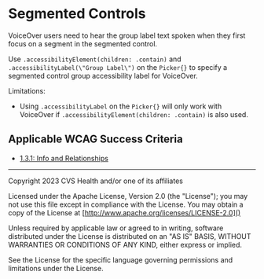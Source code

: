 # Segmented Controls
VoiceOver users need to hear the group label text spoken when they first focus on a segment in the segmented control. 

Use `.accessibilityElement(children: .contain)` and `.accessibilityLabel(\"Group Label\")` on the `Picker{}` to specify a segmented control group accessibility label for VoiceOver.

Limitations:

- Using `.accessibilityLabel` on the `Picker{}` will only work with VoiceOver if `.accessibilityElement(children: .contain)` is also used.

## Applicable WCAG Success Criteria
- [1.3.1: Info and Relationships](https://www.w3.org/WAI/WCAG22/Understanding/info-and-relationships)

----

Copyright 2023 CVS Health and/or one of its affiliates

Licensed under the Apache License, Version 2.0 (the "License");
you may not use this file except in compliance with the License.
You may obtain a copy of the License at
[http://www.apache.org/licenses/LICENSE-2.0]()

Unless required by applicable law or agreed to in writing, software
distributed under the License is distributed on an "AS IS" BASIS,
WITHOUT WARRANTIES OR CONDITIONS OF ANY KIND, either express or implied.

See the License for the specific language governing permissions and
limitations under the License.
